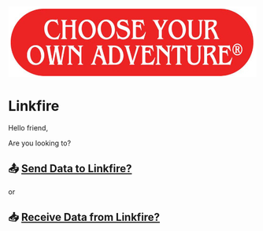 ![Choose your own adventure](chooseyourown.jpg?raw=true "Choose your own adventure")

# Linkfire

Hello friend,

Are you looking to?

## 📤 [Send Data to Linkfire?](ingress.md)

or

## 📥 [Receive Data from Linkfire?](egress.md)





